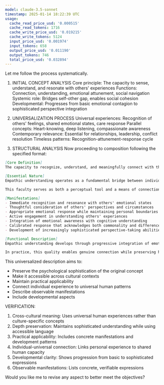 ```yaml
---
model: claude-3.5-sonnet
timestamp: 2025-01-14 18:22:39 UTC
usage:
  cache_read_price_usd: '0.000515'
  cache_read_tokens: 1716
  cache_write_price_usd: '0.019215'
  cache_write_tokens: 5124
  input_price_usd: '0.001974'
  input_tokens: 658
  output_price_usd: '0.011190'
  output_tokens: 746
  total_price_usd: '0.032894'
---
```


Let me follow the process systematically.

1. INITIAL CONCEPT ANALYSIS
Core principle: The capacity to sense, understand, and resonate with others' experiences
Functions: Connection, understanding, emotional attunement, social navigation
Systemic role: Bridges self-other gap, enables social cohesion
Developmental: Progresses from basic emotional contagion to sophisticated perspective integration

2. UNIVERSALIZATION PROCESS
Universal experiences: Recognition of others' feelings, shared emotional states, care response
Parallel concepts: Heart-knowing, deep listening, compassionate awareness
Contemporary relevance: Essential for relationships, leadership, conflict resolution
Timeless patterns: Recognition-attunement-response cycle

3. STRUCTURAL ANALYSIS
Now proceeding to composition following the specified format:

```markdown
[Core Definition]
The capacity to recognize, understand, and meaningfully connect with the inner experiences of others while maintaining clear self-awareness. This faculty enables both immediate emotional resonance and deeper understanding of others' perspectives, fostering genuine connection while preserving healthy boundaries.

[Essential Nature]
Empathic understanding operates as a fundamental bridge between individual consciousness and shared human experience. It combines immediate emotional resonance with considered perspective-taking, creating a dynamic balance between feeling with others and understanding their unique situation. This capacity exists on a spectrum from basic emotional recognition to sophisticated integration of multiple perspectives and contexts.

This faculty serves as both a perceptual tool and a means of connection, allowing us to transcend the limitations of individual experience while maintaining clear differentiation between self and other. It forms the basis for meaningful relationship, effective caregiving, and constructive social interaction.

[Manifestations]
- Immediate recognition and resonance with others' emotional states
- Thoughtful consideration of others' perspectives and circumstances
- Appropriate emotional response while maintaining personal boundaries
- Active engagement in understanding others' experiences
- Integration of emotional awareness with cognitive understanding
- Calibrated response that acknowledges both commonality and difference
- Development of increasingly sophisticated perspective-taking abilities

[Functional Description]
Empathic understanding develops through progressive integration of emotional sensitivity and cognitive perspective-taking. It begins with basic emotional resonance and evolves through increasing sophistication of both feeling and understanding. This faculty requires continuous calibration between immediate emotional response and considered understanding, supported by growing self-awareness and expanding perspective-taking capacity.

In practice, this quality enables genuine connection while preserving healthy boundaries. It manifests in the ability to offer appropriate support, navigate complex social situations, and contribute to collective understanding. This capacity grows through direct experience, conscious practice, and expanding awareness of human complexity, becoming more nuanced and effective with maturation and intentional development.
```

This universalized description aims to:
- Preserve the psychological sophistication of the original concept
- Make it accessible across cultural contexts
- Maintain practical applicability
- Connect individual experience to universal human patterns
- Describe observable manifestations
- Include developmental aspects

VERIFICATION:
1. Cross-cultural meaning: Uses universal human experiences rather than culture-specific concepts
2. Depth preservation: Maintains sophisticated understanding while using accessible language
3. Practical applicability: Includes concrete manifestations and development patterns
4. Individual-universal connection: Links personal experience to shared human capacity
5. Developmental clarity: Shows progression from basic to sophisticated expressions
6. Observable manifestations: Lists concrete, verifiable expressions

Would you like me to revise any aspect to better meet the objectives?